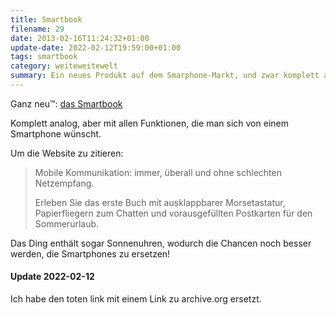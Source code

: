 ```yaml
---
title: Smartbook
filename: 29
date: 2013-02-16T11:24:32+01:00
update-date: 2022-02-12T19:59:00+01:00
tags: smartbook
category: weiteweitewelt
summary: Ein neues Produkt auf dem Smarphone-Markt, und zwar komplett analog!
---
```


Ganz neu™: [das Smartbook](https://web.archive.org/web/20131026235407/http://www.meinsmartbook.de/index.html)

Komplett analog, aber mit allen Funktionen, die man sich von einem Smartphone wünscht.

Um die Website zu zitieren:
 
> Mobile Kommunikation: immer, überall und ohne schlechten Netzempfang.
>
> Erleben Sie das erste Buch mit ausklappbarer Morsetastatur, Papierfliegern zum Chatten und vorausgefüllten Postkarten für den Sommerurlaub.

Das Ding enthält sogar Sonnenuhren, wodurch die Chancen noch besser werden, die Smartphones zu ersetzen!

#### Update 2022-02-12

Ich habe den toten link mit einem Link zu archive.org ersetzt.
